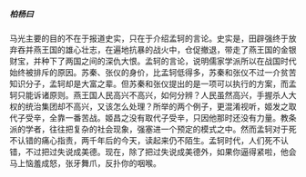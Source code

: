 ##### 柏杨曰 
马光主要的目的不在于报道史实，只在于介绍孟轲的言论。史实是，田辟强终于放弃吞并燕王国的雄心壮志，在遍地抗暴的战火中，仓促撤退，带走了燕王国的金银财宝，并种下了两国之间的深仇大恨。孟轲的言论，说明儒家学派所以在战国时代始终被排斥的原因。苏秦、张仪的身价，比孟轲低得多，苏秦和张仪不过一介贫苦知识分子，孟轲却是大富之辈。但苏秦和张仪提出的是一项可以执行的方案，而孟轲只能诉诸原则。燕王国人民高兴不高兴，如何分辨？人民虽然高兴，手握杀人大权的统治集团却不高兴，又该怎么处理？所举的两个例子，更混淆视听，姬发之取代子受辛，全靠一番苦战。姬昌之没有取代子受辛，只因他那时还没有力量。教条派的学者，往往把复杂的社会现象，强塞进一个预定的模式之中。然而孟轲对于死不认错的痛心指责，两千年后的今天，读起来仍不陌生。孟轲时代，人们死不认错，不过把过失说成美德。现在，除了把过失说成美德外，如果你逼得紧啦，他会马上恼羞成怒，张牙舞爪，反扑你的咽喉。